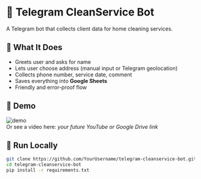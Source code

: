 # 🧹 Telegram CleanService Bot

A Telegram bot that collects client data for home cleaning services.

## 💬 What It Does

- Greets user and asks for name
- Lets user choose address (manual input or Telegram geolocation)
- Collects phone number, service date, comment
- Saves everything into **Google Sheets**
- Friendly and error-proof flow

## 📸 Demo

![demo](docs/demo-screenshot.png)  
Or see a video here: *your future YouTube or Google Drive link*

## 🚀 Run Locally

```bash
git clone https://github.com/YourUsername/telegram-cleanservice-bot.git
cd telegram-cleanservice-bot
pip install -r requirements.txt

